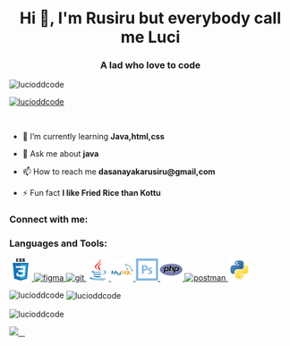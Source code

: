 <h1 align="center">Hi 👋, I'm Rusiru but everybody call me Luci</h1>
<h3 align="center">A lad who love to code</h3>

<p align="left"> <img src="https://komarev.com/ghpvc/?username=lucioddcode&label=Profile%20views&color=0e75b6&style=flat" alt="lucioddcode" /> </p>

<p align="left"> <a href="https://github.com/ryo-ma/github-profile-trophy"><img src="https://github-profile-trophy.vercel.app/?username=lucioddcode" alt="lucioddcode" /></a> </p>

<p align="left"> <a href="https://twitter.com/" target="blank"><img src="https://img.shields.io/twitter/follow/?logo=twitter&style=for-the-badge" alt="" /></a> </p>

- 🌱 I’m currently learning **Java,html,css**

- 💬 Ask me about **java**

- 📫 How to reach me **dasanayakarusiru@gmail,com**

- ⚡ Fun fact **I like Fried Rice than Kottu**

<h3 align="left">Connect with me:</h3>
<p align="left">
</p>

<h3 align="left">Languages and Tools:</h3>
<p align="left"> <a href="https://www.w3schools.com/css/" target="_blank" rel="noreferrer"> <img src="https://raw.githubusercontent.com/devicons/devicon/master/icons/css3/css3-original-wordmark.svg" alt="css3" width="40" height="40"/> </a> <a href="https://www.figma.com/" target="_blank" rel="noreferrer"> <img src="https://www.vectorlogo.zone/logos/figma/figma-icon.svg" alt="figma" width="40" height="40"/> </a> <a href="https://git-scm.com/" target="_blank" rel="noreferrer"> <img src="https://www.vectorlogo.zone/logos/git-scm/git-scm-icon.svg" alt="git" width="40" height="40"/> </a> <a href="https://www.java.com" target="_blank" rel="noreferrer"> <img src="https://raw.githubusercontent.com/devicons/devicon/master/icons/java/java-original.svg" alt="java" width="40" height="40"/> </a> <a href="https://www.mysql.com/" target="_blank" rel="noreferrer"> <img src="https://raw.githubusercontent.com/devicons/devicon/master/icons/mysql/mysql-original-wordmark.svg" alt="mysql" width="40" height="40"/> </a> <a href="https://www.photoshop.com/en" target="_blank" rel="noreferrer"> <img src="https://raw.githubusercontent.com/devicons/devicon/master/icons/photoshop/photoshop-line.svg" alt="photoshop" width="40" height="40"/> </a> <a href="https://www.php.net" target="_blank" rel="noreferrer"> <img src="https://raw.githubusercontent.com/devicons/devicon/master/icons/php/php-original.svg" alt="php" width="40" height="40"/> </a> <a href="https://postman.com" target="_blank" rel="noreferrer"> <img src="https://www.vectorlogo.zone/logos/getpostman/getpostman-icon.svg" alt="postman" width="40" height="40"/> </a> <a href="https://www.python.org" target="_blank" rel="noreferrer"> <img src="https://raw.githubusercontent.com/devicons/devicon/master/icons/python/python-original.svg" alt="python" width="40" height="40"/> </a> </p>

<p><img align="left" src="https://github-readme-stats.vercel.app/api/top-langs?username=lucioddcode&show_icons=true&locale=en&layout=compact" alt="lucioddcode" /></p>

<p>&nbsp;<img align="center" src="https://github-readme-stats.vercel.app/api?username=lucioddcode&show_icons=true&locale=en" alt="lucioddcode" /></p>

<p><img align="center" src="https://github-readme-streak-stats.herokuapp.com/?user=lucioddcode&" alt="lucioddcode" /></p>


<p align="left">
  <a href="https://www.linkedin.com/in/rusiru-h-dasanayaka-ab2648201/">
    <img src="https://skillicons.dev/icons?i=linkedin" />
  </a>
</p>
<!--
